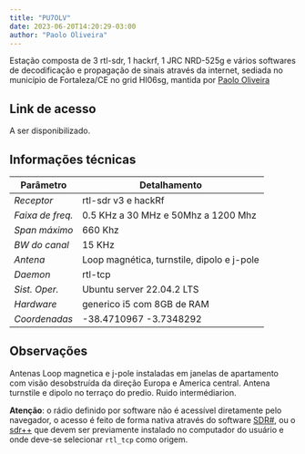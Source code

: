 ```yaml
---
title: "PU7OLV"
date: 2023-06-20T14:20:29-03:00
author: "Paolo Oliveira"
---
```


Estação composta de 3 rtl-sdr, 1 hackrf, 1 JRC NRD-525g e vários softwares de
decodificação e propagação de sinais através da internet, sediada no município
de Fortaleza/CE no grid HI06sg, mantida por [Paolo Oliveira](https://paolo.zone)

## Link de acesso
A ser disponibilizado.

## Informações técnicas
| Parâmetro        | Detalhamento                                    |
|------------------|-------------------------------------------------|
| _Receptor_       | rtl-sdr v3 e hackRf                             |
| _Faixa de freq._ | 0.5 KHz a 30 MHz e 50Mhz a 1200 Mhz             |
| _Span máximo_    | 660 Khz                                         |
| _BW do canal_    | 15 KHz                                          |
| _Antena_         | Loop magnética, turnstile, dipolo e j-pole      |
| _Daemon_         | rtl-tcp                                         |
| _Sist. Oper._    | Ubuntu server 22.04.2 LTS                       |
| _Hardware_       | generico i5 com 8GB de RAM                      |
| _Coordenadas_    | -38.4710967 -3.7348292                          |


## Observações
Antenas Loop magnetica e j-pole instaladas em janelas de apartamento com
visão desobstruída da direção Europa e America central. Antena turnstile e
dipolo no terraço do predio. Ruido intermédiarion.

**Atenção**: o rádio definido por software não é acessível diretamente pelo
navegador, o acesso é feito de forma nativa através do software
[SDR#](https://airspy.com/download/), ou o [sdr++](https://www.sdrpp.org) que
devem ser previamente instalado no computador do usuário e onde deve-se
selecionar `rtl_tcp` como origem.
